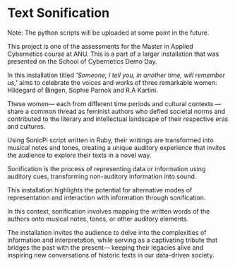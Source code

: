 # Text Sonification

Note: The python scripts will be uploaded at some point in the future.


This project is one of the assessments for the Master in Applied Cybernetics course at ANU. This is a part of a larger installation that was presented on the School of Cybernetics Demo Day.

In this installation titled <i>'Someone, I tell you, in another time, will remember us,'</i>  aims to celebrate the voices and works of three remarkable women: Hildegard of Bingen, Sophie Parnok and R.A Kartini.

These women— each from different time periods and cultural contexts —share a common thread as feminist authors who defied societal norms and contributed to the literary and intellectual landscape of their respective eras and cultures.

Using SonicPi script written in Ruby, their writings are transformed into musical notes and tones, creating a unique auditory experience that invites the audience to explore their texts in a novel way.

Sonification is the process of representing data or information using auditory cues, transforming non-auditory information into sound.

This installation highlights the potential for alternative modes of representation and interaction with information through sonification.

In this context, sonification involves mapping the written words of the authors onto musical notes, tones, or other auditory elements.

The installation invites the audience to delve into the complexities of information and interpretation, while serving as a captivating tribute that bridges the past with the present— keeping their legacies alive and inspiring new conversations of historic texts in our data-driven society.



